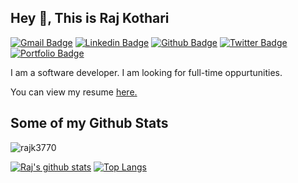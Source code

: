 ## Hey 👋, This is Raj Kothari
[![Gmail Badge](https://img.shields.io/badge/-rajk3770@gmail.com-c14438?style=flat&logo=Gmail&logoColor=white&link=mailto:rajk3770@gmail.com)](mailto:rajk3770@gmail.com) 
[![Linkedin Badge](https://img.shields.io/badge/-rajk3770-0072b1?style=flat&logo=Linkedin&logoColor=white&link=https://www.linkedin.com/in/rajk3770/)](https://www.linkedin.com/in/rajk3770/) [![Github Badge](https://img.shields.io/badge/-rajk3770-grey?style=flat&logo=github&logoColor=white&link=https://github.com/rajk3770/)](https://www.github.com/rajk3770/) [![Twitter Badge](https://img.shields.io/badge/-rajk3770-00acee?style=flat&logo=twitter&logoColor=white&link=https://twitter.com/rajk3770/)](https://www.twitter.com/rajk3770/) [![Portfolio Badge](https://img.shields.io/badge/portfolio-web-blue?style=flat&link=rajk3770@github.io/)](rajk3770@github.io/) <p align='left'>I am a software developer. I am looking for full-time oppurtunities.</p><p align='left'> You can view my resume <a href='drive.google.com '><u>here</u>.</a></p>
## Some of my Github Stats

<p align=left> <img src=https://komarev.com/ghpvc/?username=rajk3770 alt=rajk3770 /> </p>

[![Raj's github stats](https://github-readme-stats.vercel.app/api?username=rajk3770)](https://github.com/rajk3770/github-readme-stats)
[![Top Langs](https://github-readme-stats.vercel.app/api/top-langs/?username=rajk3770&layout=compact)](https://github.com/rajk3770/github-readme-stats)</p>
